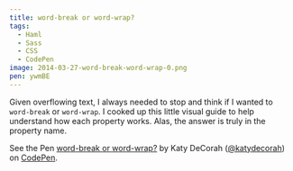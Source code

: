 ```yaml
---
title: word-break or word-wrap?
tags:
  - Haml
  - Sass
  - CSS
  - CodePen
image: 2014-03-27-word-break-word-wrap-0.png
pen: ywmBE
---
```


Given overflowing text, I always needed to stop and think if I wanted to `word-break` or `word-wrap`. I cooked up this little visual guide to help understand how each property works. Alas, the answer is truly in the property name.

<p data-height="450" data-theme-id="97" data-slug-hash="ywmBE" data-default-tab="result" class='codepen'>See the Pen <a href='http://codepen.io/katydecorah/pen/ywmBE/'>word-break or word-wrap?</a> by Katy DeCorah (<a href='http://codepen.io/katydecorah'>@katydecorah</a>) on <a href='http://codepen.io'>CodePen</a>.</p>
